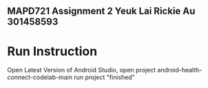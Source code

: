 ## MAPD721 Assignment 2 Yeuk Lai Rickie Au 301458593

# Run Instruction
Open Latest Version of Android Studio, open project android-health-connect-codelab-main
run project "finished"